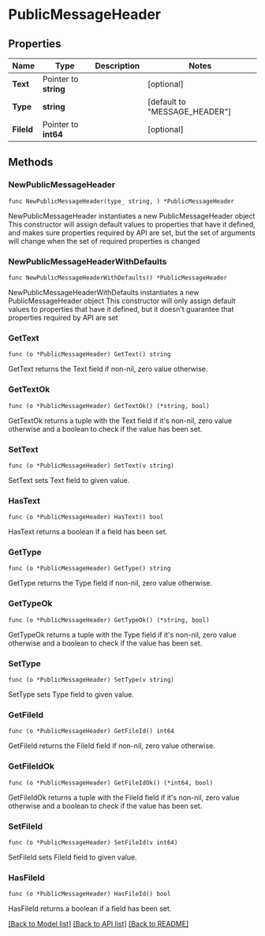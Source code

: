 # PublicMessageHeader

## Properties

Name | Type | Description | Notes
------------ | ------------- | ------------- | -------------
**Text** | Pointer to **string** |  | [optional] 
**Type** | **string** |  | [default to "MESSAGE_HEADER"]
**FileId** | Pointer to **int64** |  | [optional] 

## Methods

### NewPublicMessageHeader

`func NewPublicMessageHeader(type_ string, ) *PublicMessageHeader`

NewPublicMessageHeader instantiates a new PublicMessageHeader object
This constructor will assign default values to properties that have it defined,
and makes sure properties required by API are set, but the set of arguments
will change when the set of required properties is changed

### NewPublicMessageHeaderWithDefaults

`func NewPublicMessageHeaderWithDefaults() *PublicMessageHeader`

NewPublicMessageHeaderWithDefaults instantiates a new PublicMessageHeader object
This constructor will only assign default values to properties that have it defined,
but it doesn't guarantee that properties required by API are set

### GetText

`func (o *PublicMessageHeader) GetText() string`

GetText returns the Text field if non-nil, zero value otherwise.

### GetTextOk

`func (o *PublicMessageHeader) GetTextOk() (*string, bool)`

GetTextOk returns a tuple with the Text field if it's non-nil, zero value otherwise
and a boolean to check if the value has been set.

### SetText

`func (o *PublicMessageHeader) SetText(v string)`

SetText sets Text field to given value.

### HasText

`func (o *PublicMessageHeader) HasText() bool`

HasText returns a boolean if a field has been set.

### GetType

`func (o *PublicMessageHeader) GetType() string`

GetType returns the Type field if non-nil, zero value otherwise.

### GetTypeOk

`func (o *PublicMessageHeader) GetTypeOk() (*string, bool)`

GetTypeOk returns a tuple with the Type field if it's non-nil, zero value otherwise
and a boolean to check if the value has been set.

### SetType

`func (o *PublicMessageHeader) SetType(v string)`

SetType sets Type field to given value.


### GetFileId

`func (o *PublicMessageHeader) GetFileId() int64`

GetFileId returns the FileId field if non-nil, zero value otherwise.

### GetFileIdOk

`func (o *PublicMessageHeader) GetFileIdOk() (*int64, bool)`

GetFileIdOk returns a tuple with the FileId field if it's non-nil, zero value otherwise
and a boolean to check if the value has been set.

### SetFileId

`func (o *PublicMessageHeader) SetFileId(v int64)`

SetFileId sets FileId field to given value.

### HasFileId

`func (o *PublicMessageHeader) HasFileId() bool`

HasFileId returns a boolean if a field has been set.


[[Back to Model list]](../README.md#documentation-for-models) [[Back to API list]](../README.md#documentation-for-api-endpoints) [[Back to README]](../README.md)


